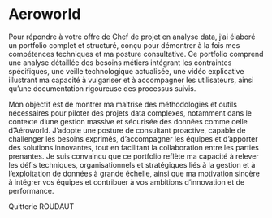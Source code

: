 # Aeroworld
Pour répondre à votre offre de Chef de projet en analyse data, j’ai élaboré un portfolio complet et structuré, conçu pour démontrer à la fois mes compétences techniques et ma posture consultative. Ce portfolio comprend une analyse détaillée des besoins métiers intégrant les contraintes spécifiques, une veille technologique actualisée, une vidéo explicative illustrant ma capacité à vulgariser et à accompagner les utilisateurs, ainsi qu’une documentation rigoureuse des processus suivis.

Mon objectif est de montrer ma maîtrise des méthodologies et outils nécessaires pour piloter des projets data complexes, notamment dans le contexte d’une gestion massive et sécurisée des données comme celle d’Aéroworld. J’adopte une posture de consultant proactive, capable de challenger les besoins exprimés, d’accompagner les équipes et d’apporter des solutions innovantes, tout en facilitant la collaboration entre les parties prenantes.
Je suis convaincu que ce portfolio reflète ma capacité à relever les défis techniques, organisationnels et stratégiques liés à la gestion et à l’exploitation de données à grande échelle, ainsi que ma motivation sincère à intégrer vos équipes et contribuer à vos ambitions d’innovation et de performance.

Quitterie ROUDAUT
